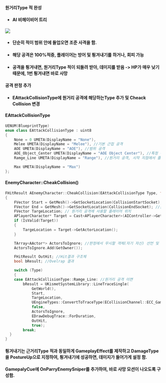 #### 원거리Type 적 완성
+ #### AI 비헤이비어 트리
![](https://github.com/kimeorua/kimeorua.github.io/blob/main/img/%EC%9B%90%EA%B1%B0%EB%A6%ACAI.PNG?raw=true)

+ #### 단순히 적이 범위 안에 들업오면 조준 사격을 함.
+ #### 해당 공격은 100%적중, 플레이어는 방어 및 튕겨내기를 하거나, 회피 가능
+ #### 공격을 튕겨내면, 원거리Type 적이 되돌려 받아, 데미지를 받음 -> HP가 매우 낮기 때문에, 1번 튕겨내면 바로 사망

#### 공격 판정 추가
+ #### EAttackCollisionType에 원거리 공격에 해당하는Type 추가 및 Cheack Collision 변경

#### EAttackCollisionType

```cpp
UENUM(BlueprintType)
enum class EAttackCollisionType : uint8
{
	None = 0 UMETA(DisplayName = "None"),
	Melee UMETA(DisplayName = "Melee"), //기본 근접 공격
	AOE UMETA(DisplayName = "AOE"), //범위 공격
	AOE_Object_Center UMETA(DisplayName = "AOE Object Center"), //특정 객체를 중심으로 범위 공격 (EX: 플레이어의 특수스킬)
	Ramge_Line UMETA(DisplayName = "Range"), //원거리 공격, 시작 지점에서 플레이어 위치 까지

	Max UMETA(DisplayName = "Max")
};
```

#### EnemyCharacter::CheakCollision()

```cpp
FHitResult AEnemyCharacter::CheakCollision(EAttackCollisionType Type, float Range, EDamageEffectType DamageType)
{
	FVector Start = GetMesh()->GetSocketLocation(CollisionStartSocket); //시작 점
	FVector End = GetMesh()->GetSocketLocation(CollisionEndSocket); //끝 점
	FVector TargeLocation; // 원거리 공격에 사용할 플레이어 위치
	APlayerCharacter* Target = Cast<APlayerCharacter>(AIController->GetBlackboardComponent()->GetValueAsObject(AEnemyAIController::Player));
	if (IsValid(Target))
	{
		TargeLocation = Target->GetActorLocation();
	}

	TArray<AActor*> ActorsToIgnore; //판정에서 무시할 객체(자기 자신) 선언 및 추가
	ActorsToIgnore.Add(GetOwner());

	FHitResult OutHit; //Hit결과 구조체
	bool bResult; //Ovelrap 결과

	switch (Type)
	{
	case EAttackCollisionType::Ramge_Line: //원거리 공격 이면
		bResult = UKismetSystemLibrary::LineTraceSingle(
			GetWorld(),
			Start, 
			TargeLocation,
			UEngineTypes::ConvertToTraceType(ECollisionChannel::ECC_GameTraceChannel3),
			false,
			ActorsToIgnore,
			EDrawDebugTrace::ForDuration,
			OutHit,
			true);
		break;
  }
}
```
#### 튕겨내기는 근거리Type 적과 동일하게 GameplayEffect를 제작하고 DamageType을 PostureUp으로 지정하여, 튕겨내기에 성공하면, 데미지가 들어가게 설정 함.
#### GamepalyCue에 OnParryEnemySniper를 추가하여, 바로 사망 모션이 나오도록 구성함.

